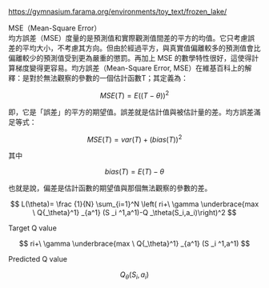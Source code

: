 https://gymnasium.farama.org/environments/toy_text/frozen_lake/  


MSE（Mean-Square Error）  
均方誤差（MSE）度量的是預測值和實際觀測值間差的平方的均值。它只考慮誤差的平均大小，不考慮其方向。但由於經過平方，與真實值偏離較多的預測值會比偏離較少的預測值受到更為嚴重的懲罰。再加上 MSE 的數學特性很好，這使得計算梯度變得更容易。均方誤差（Mean-Square Error, MSE）在維基百科上的解釋：是對於無法觀察的參數的一個估計函數T；其定義為：  
  
$$ MSE(T)=E((T-\theta))^2 $$  

即，它是「誤差」的平方的期望值。誤差就是估計值與被估計量的差。均方誤差滿足等式：  

$$ MSE(T)=var(T)+(bias(T))^2 $$  

其中  

 $$ bias(T)=E(T)-\theta $$    
 
也就是說，偏差是估計函數的期望值與那個無法觀察的參數的差。  


$$ L(\theta)= \frac {1}{N} \sum_{i=1}^N \left( ri+\ \gamma \underbrace{max \ Q{_\theta}^1} _{a^1}  (S _i ^1,a^1)-Q _\theta(S_i,a_i)\right)^2  $$  

Target Q value  

$$ ri+\ \gamma \underbrace{max \ Q{_\theta}^1} _{a^1}  (S _i ^1,a^1) $$  

Predicted Q value  

$$ Q _\theta(S_i,a_i)  $$  

